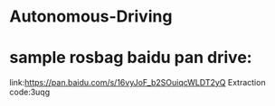 # Autonomous-Driving
# sample rosbag baidu pan drive:
link:https://pan.baidu.com/s/16vyJoF_b2SOuiqcWLDT2yQ 
Extraction code:3uqg 
